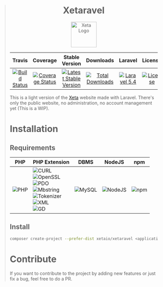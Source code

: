 > <h1 align="center">Xetaravel</h1>
> <p align="center">
>   <img src="https://cloud.githubusercontent.com/assets/8210023/25557958/0e505c62-2d1d-11e7-8d19-86b569ee9874.png" alt="Xeta Logo" height="80"/>
> </p>
>
> |Travis|Coverage|Stable Version|Downloads|Laravel|License|
> |:------:|:-------:|:------:|:-------:|:------:|:-------:|
> |[![Build Status](https://img.shields.io/travis/XetaIO/Xetaravel.svg?style=flat-square)](https://travis-ci.org/XetaIO/Xetaravel)|[![Coverage Status](https://img.shields.io/coveralls/XetaIO/Xetaravel/master.svg?style=flat-square)](https://coveralls.io/r/XetaIO/Xetaravel)|[![Latest Stable Version](https://img.shields.io/packagist/v/XetaIO/Xetaravel.svg?style=flat-square)](https://packagist.org/packages/xetaio/xetaravel)|[![Total Downloads](https://img.shields.io/packagist/dt/xetaio/xetaravel.svg?style=flat-square)](https://packagist.org/packages/xetaio/xetaravel)|[![Laravel 5.4](https://img.shields.io/badge/Laravel-5.4-f4645f.svg?style=flat-square)](http://cakephp.org)|[![License](https://img.shields.io/badge/license-MIT-brightgreen.svg?style=flat-square)](https://packagist.org/packages/xety/xeta)|
>
> This is a light version of the [Xeta](https://github.com/XetaIO/Xeta) website made with Laravel. There's only the public website, no administration, no account management yet (This is a WIP).
>
> # Installation
> ## Requirements
>
> |PHP|PHP Extension|DBMS|NodeJS|npm
> |---|---|---|---|---|
> |![PHP](https://img.shields.io/badge/PHP->=5.6.4-44CB12.svg?style=flat-square)|![CURL](https://img.shields.io/badge/PHP%20ext-CURL-44CB12.svg?style=flat-square)<br>![OpenSSL](https://img.shields.io/badge/PHP%20ext-OpenSSL-44CB12.svg?style=flat-square)<br>![PDO](https://img.shields.io/badge/PHP%20ext-PDO-44CB12.svg?style=flat-square)<br>![Mbstring](https://img.shields.io/badge/PHP%20ext-Mbstring-44CB12.svg?style=flat-square)<br>![Tokenizer](https://img.shields.io/badge/PHP%20ext-Tokenizer-44CB12.svg?style=flat-square)<br>![XML](https://img.shields.io/badge/PHP%20ext-XML-44CB12.svg?style=flat-square)<br>![GD](https://img.shields.io/badge/PHP%20ext-GD-44CB12.svg?style=flat-square)|![MySQL](https://img.shields.io/badge/DBMS-MySQL-44CB12.svg?style=flat-square)|![NodeJS](https://img.shields.io/badge/NodeJS->=4-44CB12.svg?style=flat-square)|![npm](https://img.shields.io/badge/npm-*-44CB12.svg?style=flat-square)
>
> ## Install
>
> ```bash
> composer create-project --prefer-dist xetaio/xetaravel <application_name>
> ```
> # Contribute
> If you want to contribute to the project by adding new features or just fix a bug, feel free to do a PR.